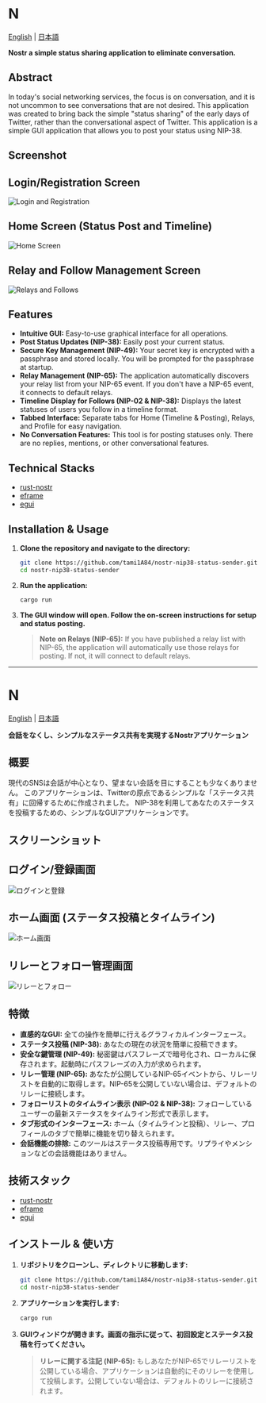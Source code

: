# N

[English](#n) | [日本語](#n-1)

**Nostr a simple status sharing application to eliminate conversation.**

## Abstract

In today's social networking services, the focus is on conversation, and it is not uncommon to see conversations that are not desired.
This application was created to bring back the simple "status sharing" of the early days of Twitter, rather than the conversational aspect of Twitter.
This application is a simple GUI application that allows you to post your status using NIP-38.

## Screenshot

## Login/Registration Screen

![Login and Registration](images/login_screen.png)

## Home Screen (Status Post and Timeline)

![Home Screen](images/home_screen.png)

## Relay and Follow Management Screen

![Relays and Follows](images/relays_screen.png)

## Features

*   **Intuitive GUI:** Easy-to-use graphical interface for all operations.
*   **Post Status Updates (NIP-38):** Easily post your current status.
*   **Secure Key Management (NIP-49):** Your secret key is encrypted with a passphrase and stored locally. You will be prompted for the passphrase at startup.
*   **Relay Management (NIP-65):** The application automatically discovers your relay list from your NIP-65 event. If you don't have a NIP-65 event, it connects to default relays.
*   **Timeline Display for Follows (NIP-02 & NIP-38):** Displays the latest statuses of users you follow in a timeline format.
*   **Tabbed Interface:** Separate tabs for Home (Timeline & Posting), Relays, and Profile for easy navigation.
*   **No Conversation Features:** This tool is for posting statuses only. There are no replies, mentions, or other conversational features.

## Technical Stacks

*   [rust-nostr](https://docs.rs/nostr/latest/nostr/index.html)
*   [eframe](https://github.com/emilk/egui/tree/master/crates/eframe)
*   [egui](https://github.com/emilk/egui)

## Installation & Usage

1.  **Clone the repository and navigate to the directory:**
    ```bash
    git clone https://github.com/tami1A84/nostr-nip38-status-sender.git
    cd nostr-nip38-status-sender
    ```
2.  **Run the application:**
    ```bash
    cargo run
    ```
3.  **The GUI window will open. Follow the on-screen instructions for setup and status posting.**

    > **Note on Relays (NIP-65):**
    > If you have published a relay list with NIP-65, the application will automatically use those relays for posting. If not, it will connect to default relays.

---

# N

[English](#n) | [日本語](#n-1)

**会話をなくし、シンプルなステータス共有を実現するNostrアプリケーション**

## 概要

現代のSNSは会話が中心となり、望まない会話を目にすることも少なくありません。
このアプリケーションは、Twitterの原点であるシンプルな「ステータス共有」に回帰するために作成されました。
NIP-38を利用してあなたのステータスを投稿するための、シンプルなGUIアプリケーションです。

## スクリーンショット

## ログイン/登録画面

![ログインと登録](images/login_screen.png)

## ホーム画面 (ステータス投稿とタイムライン)

![ホーム画面](images/home_screen.png)

## リレーとフォロー管理画面

![リレーとフォロー](images/relays_screen.png)

## 特徴

*   **直感的なGUI:** 全ての操作を簡単に行えるグラフィカルインターフェース。
*   **ステータス投稿 (NIP-38):** あなたの現在の状況を簡単に投稿できます。
*   **安全な鍵管理 (NIP-49):** 秘密鍵はパスフレーズで暗号化され、ローカルに保存されます。起動時にパスフレーズの入力が求められます。
*   **リレー管理 (NIP-65):** あなたが公開しているNIP-65イベントから、リレーリストを自動的に取得します。NIP-65を公開していない場合は、デフォルトのリレーに接続します。
*   **フォローリストのタイムライン表示 (NIP-02 & NIP-38):** フォローしているユーザーの最新ステータスをタイムライン形式で表示します。
*   **タブ形式のインターフェース:** ホーム（タイムラインと投稿）、リレー、プロフィールのタブで簡単に機能を切り替えられます。
*   **会話機能の排除:** このツールはステータス投稿専用です。リプライやメンションなどの会話機能はありません。

## 技術スタック

*   [rust-nostr](https://docs.rs/nostr/latest/nostr/index.html)
*   [eframe](https://github.com/emilk/egui/tree/master/crates/eframe)
*   [egui](https://github.com/emilk/egui)

## インストール & 使い方

1.  **リポジトリをクローンし、ディレクトリに移動します:**
    ```bash
    git clone https://github.com/tami1A84/nostr-nip38-status-sender.git
    cd nostr-nip38-status-sender
    ```
2.  **アプリケーションを実行します:**
    ```bash
    cargo run
    ```
3.  **GUIウィンドウが開きます。画面の指示に従って、初回設定とステータス投稿を行ってください。**

    > **リレーに関する注記 (NIP-65):**
    > もしあなたがNIP-65でリレーリストを公開している場合、アプリケーションは自動的にそのリレーを使用して投稿します。公開していない場合は、デフォルトのリレーに接続されます。
